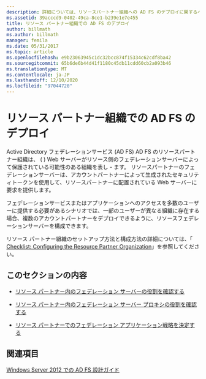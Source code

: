 ```yaml
---
description: 詳細については、リソースパートナー組織への AD FS のデプロイに関するページを参照してください。
ms.assetid: 39acccd9-0402-49ca-8ce1-b239e1e7e455
title: リソース パートナー組織での AD FS のデプロイ
author: billmath
ms.author: billmath
manager: femila
ms.date: 05/31/2017
ms.topic: article
ms.openlocfilehash: e9b23063945c1dc32bcc874f15334c62cdf8ba42
ms.sourcegitcommit: 65b6de6b44d41f1180c45db11cdd60cb2a093b46
ms.translationtype: MT
ms.contentlocale: ja-JP
ms.lasthandoff: 12/10/2020
ms.locfileid: "97044720"
---
```

# <a name="deploying-ad-fs-in-the-resource-partner-organization"></a>リソース パートナー組織での AD FS のデプロイ

Active Directory フェデレーションサービス (AD FS) AD FS のリソースパートナー組織は、 \( \) Web サーバーがリソース側のフェデレーションサーバーによって保護されている可能性のある組織を表し \- ます。 リソースパートナーのフェデレーションサーバーは、アカウントパートナーによって生成されたセキュリティトークンを使用して、リソースパートナーに配置されている Web サーバーに要求を提供します。

フェデレーションサービスまたはアプリケーションへのアクセスを多数のユーザーに提供する必要があるシナリオでは、一部のユーザーが異なる組織に存在する場合、複数のアカウントパートナーをデプロイできるように、リソースフェデレーションサーバーを構成できます。

リソース パートナー組織のセットアップ方法と構成方法の詳細については、「 [Checklist: Configuring the Resource Partner Organization](../../ad-fs/deployment/Checklist--Configuring-the-Resource-Partner-Organization.md)」を参照してください。

## <a name="in-this-section"></a>このセクションの内容

-   [リソース パートナー内のフェデレーション サーバーの役割を確認する](Review-the-Role-of-the-Federation-Server-in-the-Resource-Partner.md)

-   [リソース パートナー内のフェデレーション サーバー プロキシの役割を確認する](Review-the-Role-of-the-Federation-Server-Proxy-in-the-Resource-Partner.md)

-   [リソース パートナーでのフェデレーション アプリケーション戦略を決定する](Determine-Your-Federated-Application-Strategy-in-the-Resource-Partner.md)


## <a name="see-also"></a>関連項目
[Windows Server 2012 での AD FS 設計ガイド](AD-FS-Design-Guide-in-Windows-Server-2012.md)
